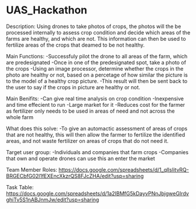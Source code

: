 # UAS_Hackathon

Description:
Using drones to take photos of crops, the photos will the be processed internally to assess crop condition and decide which areas of the farms are healthy, and which are not. This information can then be used to fertilize areas of the crops that deamed to be not healthy.

Main Functions:
-Successfuly pilot the drone to all areas of the farm, which are predesignated
-Once in one of the predesignated spot, take a photo of the crops
-Using an image processor, determine whether the crops in the photo are healthy or not, based on a percetage of how similar the picture is to the model of a healthy crop picture.
-This result will then be sent back to the user to say if the crops in picture are healthy or not.

Main Benifits:
-Can give real time analysis on crop condition
-Inexpensive and time effecient to run
-Large market for it
-Reduces cost for the farmer as fertilizer only needs to be used in areas of need and not across the whole farm

What does this solve:
-To give an automactic assessment of areas of crops that are not healthy, this will then allow the farmer to fertilize the identified areas, and not waste fertilizer on areas of crops that do not need it.

Target user group:
-Individuals and companies that farm crops
-Companies that own and operate drones can use this an enter the market  


Team Member Roles:
https://docs.google.com/spreadsheets/d/1_qllsIitvRQ-BRGECbfG02l1fEXEncXkzrQS8FJcZHA/edit?usp=sharing

Task Table:
https://docs.google.com/spreadsheets/d/1a2IBMfG5kDayvPNnJbjgweGIrdvghiTv5S1nABJnmJw/edit?usp=sharing
